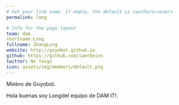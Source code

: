 ```yaml
---
# Set your link name. If empty, the default is /authors/<user>
permalink: long

# Info for the page layout
team: dam
shortname:Long
fullname: ZhangLong
website: http://goyobot.github.io
github: https://github.com/iamtheion
twitter: No Tengo
icon: assets/img/members/default.png
---
```


Miebro de Goyobot.
  
Hola buenas soy Longdel equipo de DAM IT!.
